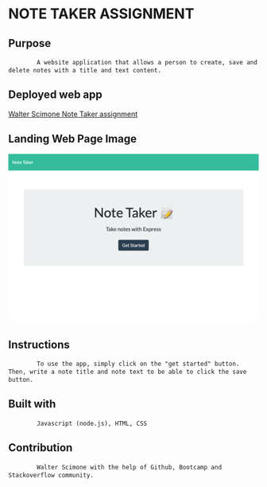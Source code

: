 <h1>        NOTE TAKER ASSIGNMENT</h1>
          
##          Purpose
            A website application that allows a person to create, save and delete notes with a title and text content. 

<h2>          Deployed web app</h2>
            <a href="https://whispering-tundra-32664.herokuapp.com/">Walter Scimone Note Taker assignment</a> 
            
<h2>          Landing Web Page Image</h2>
            <img src="/note-pic.png" alt="web image screenshot" />
            
##          Instructions
            To use the app, simply click on the "get started" button. Then, write a note title and note text to be able to click the save button.
        

##          Built with
            Javascript (node.js), HTML, CSS
        
##          Contribution
            Walter Scimone with the help of Github, Bootcamp and Stackoverflow community.
